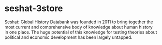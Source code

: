 # seshat-3store
Seshat: Global History Databank was founded in 2011 to bring together the most current and comprehensive body of knowledge about human history in one place. The huge potential of this knowledge for testing theories about political and economic development has been largely untapped.

